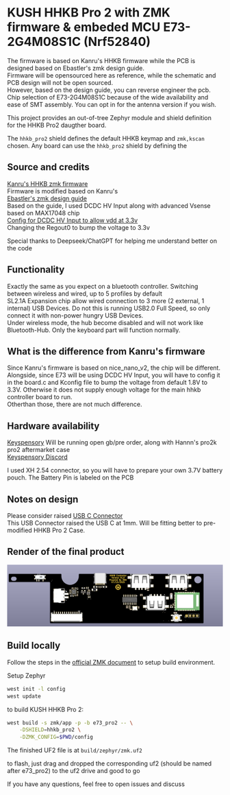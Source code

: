 # KUSH HHKB Pro 2 with ZMK firmware &  embeded MCU E73-2G4M08S1C (Nrf52840)
 The firmware is based on Kanru's HHKB firmware while the PCB is designed based on Ebastler's zmk design guide.  
 Firmware will be opensourced here as reference, while the schematic and PCB design will not be open sourced.   
 However, based on the design guide, you can reverse engineer the pcb.  
 Chip selection of E73-2G4M08S1C because of the wide availability and ease of SMT assembly. You can opt in for the antenna version if you wish.   

This project provides an out-of-tree Zephyr module and shield definition  
for the HHKB Pro2 daugther board.  

The `hhkb_pro2` shield defines the default HHKB keymap and `zmk,kscan`
chosen. Any board can use the `hhkb_pro2` shield by defining the

## Source and credits
[Kanru's HHKB zmk firmware](https://github.com/kanru/hhkb-zmk)  
Firmware is modified based on Kanru's  
[Ebastler's zmk design guide](https://github.com/ebastler/zmk-designguide?tab=readme-ov-file#Vsense)  
Based on the guide, I used DCDC HV Input along with advanced Vsense based on MAX17048 chip  
[Config for DCDC HV Input to allow vdd at 3.3v](https://devzone.nordicsemi.com/f/nordic-q-a/84089/nrf52840-dongle-set-regout0-for-3v3-vdd-out)  
Changing the Regout0 to bump the voltage to 3.3v  

Special thanks to Deepseek/ChatGPT for helping me understand better on the code

## Functionality
Exactly the same as you expect on a bluetooth controller. Switching between wireless and wired, up to 5 profiles by default  
SL2.1A Expansion chip allow wired connection to 3 more (2 external, 1 internal) USB Devices. Do not this is running USB2.0 Full Speed, so only connect it with non-power hungry USB Devices.  
Under wireless mode, the hub become disabled and will not work like Bluetooth-Hub. Only the keyboard part will function normally.   

## What is the difference from Kanru's firmware
Since Kanru's firmware is based on nice_nano_v2, the chip will be different.   
Alongside, since E73 will be using DCDC HV Input, you will have to config it in the board.c and Kconfig file to bump the voltage from default 1.8V to 3.3V. Otherwise it does not supply enough voltage for the main hhkb controller board to run.  
Otherthan those, there are not much difference.   

## Hardware availability
[Keyspensory](keyspensory.store)
Will be running open gb/pre order, along with Hannn's pro2k pro2 aftermarket case  
[Keyspensory Discord](https://discord.gg/GE89KjMGkm)

I used XH 2.54 connector, so you will have to prepare your own 3.7V battery pouch. The Battery Pin is labeled on the PCB  

## Notes on design
Please consider raised [USB C Connector](https://item.szlcsc.com/26898554.html?spm=sc.ols.it0-1___sc.ct.hd.dd&lcsc_vid=QFFaAlJVQVFXVF1fTgNfUAcEFFVdUVRRQgRcXlBREVExVlNTRVJaU1FTRVFWVjtW)  
This USB Connector raised the USB C at 1mm. Will be fitting better to pre-modified HHKB Pro 2 Case.  

## Render of the final product
![Render of the product](image.png)

## Build locally

Follow the steps in the [official ZMK document](https://zmk.dev/docs/user-setup) to setup build environment.

Setup Zephyr

```sh
west init -l config
west update
```

to build KUSH HHKB Pro 2:

```sh
west build -s zmk/app -p -b e73_pro2 -- \
    -DSHIELD=hhkb_pro2 \
    -DZMK_CONFIG=$PWD/config
``` 

The finished UF2 file is at `build/zephyr/zmk.uf2`

to flash, just drag and dropped the corresponding uf2 (should be named after e73_pro2) to the uf2 drive and good to go

If you have any questions, feel free to open issues and discuss